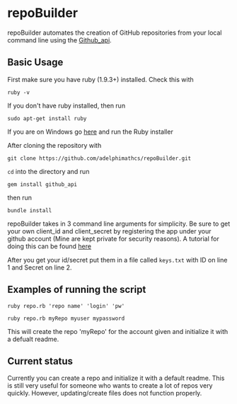 # repoBuilder

repoBuilder automates the creation of GitHub repositories from your local command line using the [Github_api](https://github.com/peter-murach/github).


## Basic Usage

First make sure you have ruby (1.9.3+) installed. Check this with

```
ruby -v
```
If you don't have ruby installed, then run
```
sudo apt-get install ruby
```
If you are on Windows go [here](http://rubyinstaller.org/) and run the Ruby installer 

After cloning the repository with
```
git clone https://github.com/adelphimathcs/repoBuilder.git
```
`cd` into the directory and run 
```
gem install github_api
``` 
then run

```
bundle install 
``` 

repoBuilder takes in 3 command line arguments for simplicity. Be sure to get your own client_id and client_secret by registering the app under your github account (Mine are kept private for security reasons). A tutorial for doing this can be found [here](https://developer.github.com/guides/basics-of-authentication/)

 After you get your id/secret put them in a file called `keys.txt` with ID on line 1 and Secret on line 2. 

## Examples of running the script 

```
ruby repo.rb 'repo name' 'login' 'pw' 
```
```
ruby repo.rb myRepo myuser mypassword
```

This will create the repo 'myRepo' for the account given and initialize it with a defualt readme.

## Current status
Currently you can create a repo and initialize it with a default readme. This is still very useful for someone who wants to create a lot of repos very quickly. However, updating/create files does not function properly. 



